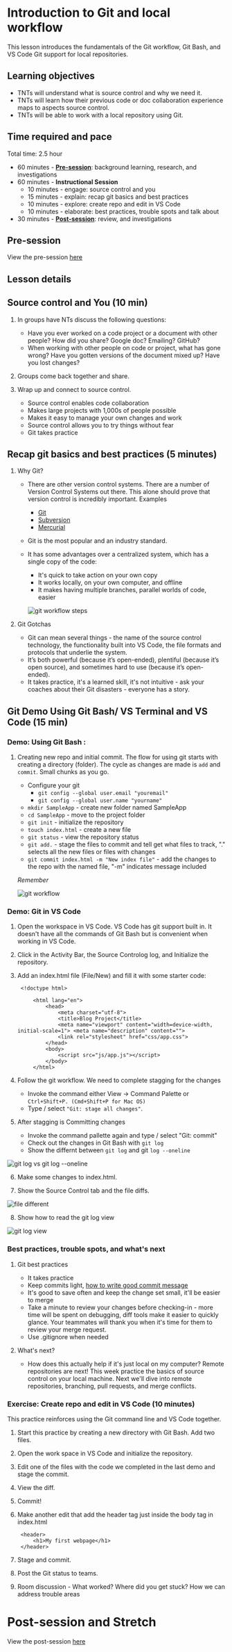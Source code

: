 # Introduction to Git and local workflow

This lesson introduces the fundamentals of the Git workflow, Git Bash, and VS Code Git support for local repositories.

## Learning objectives

* TNTs will understand what is source control and why we need it.
* TNTs will learn how their previous code or doc collaboration experience maps to aspects source control.
* TNTs will be able to work with a local repository using Git.

## Time required and pace

Total time: 2.5 hour

* 60 minutes - [**Pre-session**](https://github.com/tnt-summer-academy/Curriculum/wiki/%5BENG1.2%5D-Intro-to-Git-and-local-workflow): background learning, research, and investigations
* 60 minutes - **Instructional Session**
    * 10 minutes - engage: source control and you
    * 15 minutes - explain: recap git basics and best practices
    * 10 minutes - explore: create repo and edit in VS Code
    * 10 minutes - elaborate: best practices, trouble spots and talk about 
* 30 minutes - [**Post-session**](https://github.com/tnt-summer-academy/Curriculum/wiki/%5BENG1.2%5D-Intro-to-Git-and-local-workflow): review, and investigations


## Pre-session 

View the pre-session [here](https://github.com/tnt-summer-academy/Curriculum/wiki/%5BENG1.2%5D-Intro-to-Git-and-local-workflow)

## Lesson details

## Source control and You (10 min)

1. In groups have NTs discuss the following questions:
   * Have you ever worked on a code project or a document with other people? How did you share? Google doc? Emailing? GitHub?
   * When working with other people on code or project, what has gone wrong? Have you gotten versions of the document mixed up? Have you lost changes?

2. Groups come back together and share.

3. Wrap up and connect to source control.
   * Source control enables code collaboration
   * Makes large projects with 1,000s of people possible
   * Makes it easy to manage your own changes and work
   * Source control allows you to try things without fear
   * Git takes practice

## Recap git basics and best practices (5 minutes)

1. Why Git?
   * There are other version control systems. There are a number of Version Control Systems out there. This alone should prove that version control is incredibly important. Examples
        * [Git](https://git-scm.com)
        * [Subversion](https://subversion.apache.org)
        * [Mercurial](https://www.mercurial-scm.org)
    * Git is the most popular and an industry standard.
   * It has some advantages over a centralized system, which has a single copy of the code:
       * It's quick to take action on your own copy
       * It works locally, on your own computer, and offline
       * It makes having multiple branches, parallel worlds of code, easier

       ![git workflow steps](./[ENG1.2]GitWorkFlowDynamic.gif)

2. Git Gotchas
   * Git can mean several things - the name of the source control technology, the functionality built into VS Code, the file formats and protocols that underlie the system.
   * It’s both powerful (because it’s open-ended), plentiful (because it’s open source), and sometimes hard to use (because it’s open-ended).
   * It takes practice, it's a learned skill, it's not intuitive - ask your coaches about their Git disasters - everyone has a story.


## Git Demo Using Git Bash/ VS Terminal and VS Code (15 min)

### Demo: Using Git Bash : 

1. Creating new repo and initial commit. The flow for using git starts with creating a directory (folder). The cycle as changes are made is `add` and `commit`. Small chunks as you go.

    * Configure your git
      * `git config --global user.email "youremail"`
      * `git config --global user.name "yourname"`
    * `mkdir SampleApp` - create new folder named SampleApp
    * `cd SampleApp` - move to the project folder
    *  `git init` - initialize the repository
    *  `touch index.html` - create a new file
    * `git status` - view the repository status
    * `git add.` - stage the files to commit and tell get what files to track, "." selects all the new files or files with changes
    * `git commit index.html -m "New index file"` - add the changes to the repo with the named file, "-m" indicates message included

    *Remember*

    ![git workflow](./[ENG1.2]GitWorkFlow.gif)


### Demo: Git in VS Code
1. Open the workspace in VS Code. VS Code has git support built in. It doesn't have all the commands of Git Bash but is convenient when working in VS Code.

2. Click in the Activity Bar, the Source Controlog log, and Initialize the repository. 

3. Add an index.html file (File/New) and fill it with some starter code:

        <!doctype html>
        
            <html lang="en"> 
                <head>
                    <meta charset="utf-8">
                    <title>Blog Project</title>
                    <meta name="viewport" content="width=device-width, initial-scale=1"> <meta name="description" content="">
                    <link rel="stylesheet" href="css/app.css">
                </head>
                <body>
                    <script src="js/app.js"></script> 
                </body>
            </html>
        

4. Follow the git workflow. We need to complete stagging for the changes
    * Invoke the command either View -> Command Palette or `Ctrl+Shift+P. (Cmd+Shift+P for Mac OS)`
    * Type / select `"Git: stage all changes"`.
    

5. After stagging is Committing changes
    * Invoke the command pallette again and type / select "Git: commit"
    * Check out the changes in Git Bash with `git log`
    * Show the differnt between `git log` and git `log --oneline`

 ![git log vs git log --oneline](./[ENG1.2]gitlog_gitlogoneline.gif)

 6. Make some changes to index.html.

 7. Show the Source Control tab and the file diffs.

  ![file different](./[ENG1.2]-fileDiffVS.gif)
  
 8. Show how to read the git log view

![git log view](./[ENG1.2]-GitLogCommandView.png)

### Best practices, trouble spots, and what's next

1. Git best practices
     * It takes practice
     * Keep commits light, [how to write good commit message](https://chris.beams.io/posts/git-commit/) 
     * It's good to save often and keep the change set small, it'll be easier to merge
     * Take a minute to review your changes before checking-in - more time will be spent on debugging, diff tools make it easier to quickly glance. Your teammates will thank you when it's time for them to review your merge request.
     * Use .gitignore when needed

2. What's next?
     * How does this actually help if it's just local on my computer? Remote repositories are next! This week practice the basics of source control on your local machine. Next we'll dive into remote repositories, branching, pull requests, and merge conflicts.

### Exercise: Create repo and edit in VS Code (10 minutes)

This practice reinforces using the Git command line and VS Code together.

1. Start this practice by creating a new directory with Git Bash. Add two files.
2. Open the work space in VS Code and initialize the repository.
3. Edit one of the files with the code we completed in the last demo and stage the commit.
4. View the diff.
5. Commit!
6. Make another edit that add the header tag just inside the body tag in index.html

        <header>
            <h1>My first webpage</h1>
        </header>

7. Stage and commit.
8. Post the Git status to teams.
9. Room discussion - What worked? Where did you get stuck? How we can address trouble areas

# Post-session and Stretch

View the post-session [here](https://github.com/tnt-summer-academy/Curriculum/wiki/%5BENG1.2%5D-Intro-to-Git-and-local-workflow)

